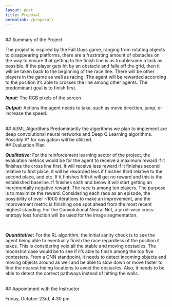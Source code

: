```yaml
---
layout: post
title: Proposal
permalink: /proposal/
---
```




<br />
## Summary of the Project


The project is inspired by the Fall Guys game, ranging from rotating objects to disappearing platforms, there are a frustrating amount of obstacles on the way to ensure that getting to the finish line is as troublesome a task as possible. If the player gets hit by an obstacle and falls off the grid, then it will be taken back to the beginning of the race line. There will be other players in the game as well as racing. The agent will be rewarded according to the position it’s able to crosses the line among other agents. The predominant goal is to finish first. 

***Input:***
The RGB pixels of the screen 

***Output:***
Actions the agent needs to take, such as move direction, jump, or increase the speed. 





<br />
## AI/ML Algorithms 
Predominantly the algorithms we plan to implement are deep convolutional neural networks and Deep Q Learning algorithms. Possibly A* for navigation will be utilized. 







<br />
## Evaluation Plan
    
    
***Qualitative:***
For the reinforcement learning sector of the project, the evaluation metrics would be for the agent to receive a maximum reward if it finishes the cross line first. It will receive less reward if it finishes second relative to first place, it will be rewarded less if finishes third relative to the second place, and etc. If it finishes fifth it will get no reward and this is the established baseline. If finishes sixth and below it will start getting an incrementally negative reward. The race is among ten players. The purpose is to maximize the reward. Considering each race as an episode, the possibility of over ~1000 iterations to make an improvement, and the improvement metric is finishing one spot ahead from the most recent highest standing. For the Convolutional Neural Net, a pixel-wise cross-entropy loss function will be used for the image segmentation. 

<br />
    
***Quantitative:***
For the RL algorithm, the initial sanity check is to see the agent being able to eventually finish the race regardless of the position it takes. This is considering void all the stable and moving obstacles. The moonshot case would be to see if it’s able to finish among the top five contesters. From a CNN standpoint, it needs to detect incoming objects and moving objects around as well and be able to slow down or move faster to find the nearest hiding locations to avoid the obstacles. Also, it needs to be able to detect the correct pathways instead of hitting the walls. 




<br />
## Appointment with the Instructor

Friday, October 23rd, 4:30 pm
